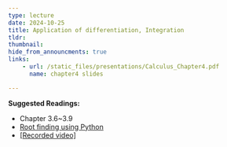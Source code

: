 ```yaml
---
type: lecture
date: 2024-10-25
title: Application of differentiation, Integration
tldr: 
thumbnail: 
hide_from_announcments: true
links: 
    - url: /static_files/presentations/Calculus_Chapter4.pdf
      name: chapter4 slides

---
```

**Suggested Readings:**
- Chapter 3.6~3.9
- [Root finding using Python](https://patrickwalls.github.io/mathematicalpython/root-finding/newton/)
- [[Recorded video]](https://www.youtube.com/playlist?list=PLHNZtBNWQ-85lNcV9oqC9_dR7m12XXRi8)

